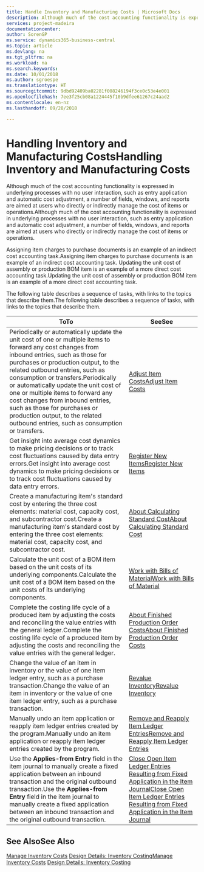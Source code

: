 ```yaml
---
title: Handle Inventory and Manufacturing Costs | Microsoft Docs
description: Although much of the cost accounting functionality is expressed in underlying processes with no user interaction, such as entry application and automatic cost adjustment, a number of fields, windows, and reports are aimed at users who directly or indirectly manage the cost of items or operations.
services: project-madeira
documentationcenter: 
author: SorenGP
ms.service: dynamics365-business-central
ms.topic: article
ms.devlang: na
ms.tgt_pltfrm: na
ms.workload: na
ms.search.keywords: 
ms.date: 10/01/2018
ms.author: sgroespe
ms.translationtype: HT
ms.sourcegitcommit: 9dbd92409ba02281f008246194f3ce0c53e4e001
ms.openlocfilehash: 7ee3f25cb08a1224445f10b9dfee61267c24aad2
ms.contentlocale: en-nz
ms.lasthandoff: 09/28/2018

---
```

# <a name="handling-inventory-and-manufacturing-costs"></a><span data-ttu-id="73524-103">Handling Inventory and Manufacturing Costs</span><span class="sxs-lookup"><span data-stu-id="73524-103">Handling Inventory and Manufacturing Costs</span></span>
<span data-ttu-id="73524-104">Although much of the cost accounting functionality is expressed in underlying processes with no user interaction, such as entry application and automatic cost adjustment, a number of fields, windows, and reports are aimed at users who directly or indirectly manage the cost of items or operations.</span><span class="sxs-lookup"><span data-stu-id="73524-104">Although much of the cost accounting functionality is expressed in underlying processes with no user interaction, such as entry application and automatic cost adjustment, a number of fields, windows, and reports are aimed at users who directly or indirectly manage the cost of items or operations.</span></span>  

 <span data-ttu-id="73524-105">Assigning item charges to purchase documents is an example of an indirect cost accounting task.</span><span class="sxs-lookup"><span data-stu-id="73524-105">Assigning item charges to purchase documents is an example of an indirect cost accounting task.</span></span> <span data-ttu-id="73524-106">Updating the unit cost of assembly or production BOM item is an example of a more direct cost accounting task.</span><span class="sxs-lookup"><span data-stu-id="73524-106">Updating the unit cost of assembly or production BOM item is an example of a more direct cost accounting task.</span></span>  

 <span data-ttu-id="73524-107">The following table describes a sequence of tasks, with links to the topics that describe them.</span><span class="sxs-lookup"><span data-stu-id="73524-107">The following table describes a sequence of tasks, with links to the topics that describe them.</span></span>   

|<span data-ttu-id="73524-108">**To**</span><span class="sxs-lookup"><span data-stu-id="73524-108">**To**</span></span>|<span data-ttu-id="73524-109">**See**</span><span class="sxs-lookup"><span data-stu-id="73524-109">**See**</span></span>|  
|------------|-------------|  
|<span data-ttu-id="73524-110">Periodically or automatically update the unit cost of one or multiple items to forward any cost changes from inbound entries, such as those for purchases or production output, to the related outbound entries, such as consumption or transfers.</span><span class="sxs-lookup"><span data-stu-id="73524-110">Periodically or automatically update the unit cost of one or multiple items to forward any cost changes from inbound entries, such as those for purchases or production output, to the related outbound entries, such as consumption or transfers.</span></span>|[<span data-ttu-id="73524-111">Adjust Item Costs</span><span class="sxs-lookup"><span data-stu-id="73524-111">Adjust Item Costs</span></span>](inventory-how-adjust-item-costs.md)|  
|<span data-ttu-id="73524-112">Get insight into average cost dynamics to make pricing decisions or to track cost fluctuations caused by data entry errors.</span><span class="sxs-lookup"><span data-stu-id="73524-112">Get insight into average cost dynamics to make pricing decisions or to track cost fluctuations caused by data entry errors.</span></span>|[<span data-ttu-id="73524-113">Register New Items</span><span class="sxs-lookup"><span data-stu-id="73524-113">Register New Items</span></span>](inventory-how-register-new-items.md)|  
|<span data-ttu-id="73524-114">Create a manufacturing item's standard cost by entering the three cost elements: material cost, capacity cost, and subcontractor cost.</span><span class="sxs-lookup"><span data-stu-id="73524-114">Create a manufacturing item's standard cost by entering the three cost elements: material cost, capacity cost, and subcontractor cost.</span></span>|[<span data-ttu-id="73524-115">About Calculating Standard Cost</span><span class="sxs-lookup"><span data-stu-id="73524-115">About Calculating Standard Cost</span></span>](finance-about-calculating-standard-cost.md)|  
|<span data-ttu-id="73524-116">Calculate the unit cost of a BOM item based on the unit costs of its underlying components.</span><span class="sxs-lookup"><span data-stu-id="73524-116">Calculate the unit cost of a BOM item based on the unit costs of its underlying components.</span></span>|[<span data-ttu-id="73524-117">Work with Bills of Material</span><span class="sxs-lookup"><span data-stu-id="73524-117">Work with Bills of Material</span></span>](inventory-how-work-BOMs.md)|  
|<span data-ttu-id="73524-118">Complete the costing life cycle of a produced item by adjusting the costs and reconciling the value entries with the general ledger.</span><span class="sxs-lookup"><span data-stu-id="73524-118">Complete the costing life cycle of a produced item by adjusting the costs and reconciling the value entries with the general ledger.</span></span>|[<span data-ttu-id="73524-119">About Finished Production Order Costs</span><span class="sxs-lookup"><span data-stu-id="73524-119">About Finished Production Order Costs</span></span>](finance-about-finished-production-order-costs.md)|  
|<span data-ttu-id="73524-120">Change the value of an item in inventory or the value of one item ledger entry, such as a purchase transaction.</span><span class="sxs-lookup"><span data-stu-id="73524-120">Change the value of an item in inventory or the value of one item ledger entry, such as a purchase transaction.</span></span>|[<span data-ttu-id="73524-121">Revalue Inventory</span><span class="sxs-lookup"><span data-stu-id="73524-121">Revalue Inventory</span></span>](inventory-how-revalue-inventory.md)|
|<span data-ttu-id="73524-122">Manually undo an item application or reapply item ledger entries created by the program.</span><span class="sxs-lookup"><span data-stu-id="73524-122">Manually undo an item application or reapply item ledger entries created by the program.</span></span>|[<span data-ttu-id="73524-123">Remove and Reapply Item Ledger Entries</span><span class="sxs-lookup"><span data-stu-id="73524-123">Remove and Reapply Item Ledger Entries</span></span>](finance-how-to-remove-and-reapply-item-entries.md)|  
|<span data-ttu-id="73524-124">Use the **Applies-from Entry** field in the item journal to manually create a fixed application between an inbound transaction and the original outbound transaction.</span><span class="sxs-lookup"><span data-stu-id="73524-124">Use the **Applies-from Entry** field in the item journal to manually create a fixed application between an inbound transaction and the original outbound transaction.</span></span>|[<span data-ttu-id="73524-125">Close Open Item Ledger Entries Resulting from Fixed Application in the Item Journal</span><span class="sxs-lookup"><span data-stu-id="73524-125">Close Open Item Ledger Entries Resulting from Fixed Application in the Item Journal</span></span>](finance-how-to-close-open-item-ledger-entries-resulting-from-fixed-application-in-the-item-journal.md)|  

## <a name="see-also"></a><span data-ttu-id="73524-126">See Also</span><span class="sxs-lookup"><span data-stu-id="73524-126">See Also</span></span>  
<span data-ttu-id="73524-127">[Manage Inventory Costs](finance-manage-inventory-costs.md)
[Design Details: Inventory Costing](design-details-inventory-costing.md)</span><span class="sxs-lookup"><span data-stu-id="73524-127">[Manage Inventory Costs](finance-manage-inventory-costs.md)
[Design Details: Inventory Costing](design-details-inventory-costing.md)</span></span>

